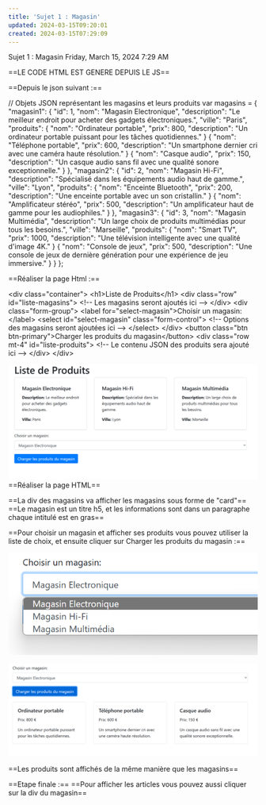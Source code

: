 ```yaml
---
title: 'Sujet 1 : Magasin'
updated: 2024-03-15T09:20:01
created: 2024-03-15T07:29:09
---
```


Sujet 1 : Magasin
Friday, March 15, 2024
7:29 AM

==LE CODE HTML EST GENERE DEPUIS LE JS==

==Depuis le json suivant :==

// Objets JSON représentant les magasins et leurs produits
var magasins = {
 "magasin1": {
  "id": 1,
  "nom": "Magasin Electronique",
  "description": "Le meilleur endroit pour acheter des gadgets électroniques.",
  "ville": "Paris",
  "produits":
   {
    "nom": "Ordinateur portable",
    "prix": 800,
    "description": "Un ordinateur portable puissant pour les tâches quotidiennes."
   }
   {
    "nom": "Téléphone portable",
    "prix": 600,
    "description": "Un smartphone dernier cri avec une caméra haute résolution."
   }
   {
    "nom": "Casque audio",
    "prix": 150,
    "description": "Un casque audio sans fil avec une qualité sonore exceptionnelle."
   }
 },
 "magasin2": {
  "id": 2,
  "nom": "Magasin Hi-Fi",
  "description": "Spécialisé dans les équipements audio haut de gamme.",
  "ville": "Lyon",
  "produits":
   {
    "nom": "Enceinte Bluetooth",
    "prix": 200,
    "description": "Une enceinte portable avec un son cristallin."
   }
   {
    "nom": "Amplificateur stéréo",
    "prix": 500,
    "description": "Un amplificateur haut de gamme pour les audiophiles."
   }
 },
 "magasin3": {
  "id": 3,
  "nom": "Magasin Multimédia",
  "description": "Un large choix de produits multimédias pour tous les besoins.",
  "ville": "Marseille",
  "produits":
   {
    "nom": "Smart TV",
    "prix": 1000,
    "description": "Une télévision intelligente avec une qualité d'image 4K."
   }
   {
    "nom": "Console de jeux",
    "prix": 500,
    "description": "Une console de jeux de dernière génération pour une expérience de jeu immersive."
   }
 }
};

==Réaliser la page Html :==

\<div class="container"\>
 \<h1\>Liste de Produits\</h1\>
 \<div class="row" id="liste-magasins"\>
  \<!-- Les magasins seront ajoutés ici --\>
 \</div\>
 \<div class="form-group"\>
  \<label for="select-magasin"\>Choisir un magasin:\</label\>
  \<select id="select-magasin" class="form-control"\>
   \<!-- Options des magasins seront ajoutées ici --\>
  \</select\>
 \</div\>
 \<button class="btn btn-primary"\>Charger les produits du magasin\</button\>
 \<div class="row mt-4" id="liste-produits"\>
  \<!-- Le contenu JSON des produits sera ajouté ici --\>
 \</div\>
\</div\>

![image1](resources/5177cd519042451b8ba3ec4904a29577.png)
==Réaliser la page HTML==

==La div des magasins va afficher les magasins sous forme de "card"==
==Le magasin est un titre h5, et les informations sont dans un paragraphe chaque intitulé est en gras==

==Pour choisir un magasin et afficher ses produits vous pouvez utiliser la liste de choix, et ensuite cliquer sur Charger les produits du magasin :==

![image2](resources/ce4a76e60ca14da98cc08e8596a82243.png)

![image3](resources/80572bd422254407bcc9e2f8dbe96cfc.png)

==Les produits sont affichés de la même manière que les magasins==

==Etape finale :==
==Pour afficher les articles vous pouvez aussi cliquer sur la div du magasin==

